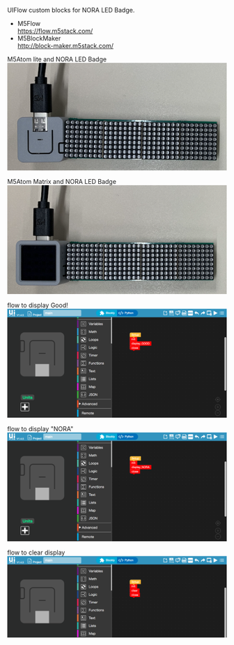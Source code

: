 UIFlow custom blocks for NORA LED Badge.

- M5Flow  
  https://flow.m5stack.com/
- M5BlockMaker  
  http://block-maker.m5stack.com/

M5Atom lite and NORA LED Badge
![M5Atom lite](https://github.com/kitazaki/nora_badge_3rd/raw/master/UIFlow/M5Atom_Lite.png)

M5Atom Matrix and NORA LED Badge
![M5Atom matrix](https://github.com/kitazaki/nora_badge_3rd/raw/master/UIFlow/M5Atom_Matrix.png)

flow to display Good!
![example 1](https://github.com/kitazaki/nora_badge_3rd/raw/master/UIFlow/example1.png)

flow to display "NORA"
![example 2](https://github.com/kitazaki/nora_badge_3rd/raw/master/UIFlow/example2.png)

flow to clear display
![example 3](https://github.com/kitazaki/nora_badge_3rd/raw/master/UIFlow/example3.png)
